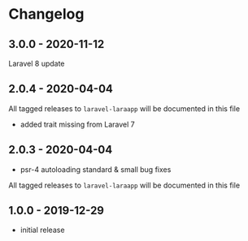 # Changelog

## 3.0.0 - 2020-11-12

Laravel 8 update

## 2.0.4 - 2020-04-04

All tagged releases to `laravel-laraapp` will be documented in this file

- added trait missing from Laravel 7

## 2.0.3 - 2020-04-04

- psr-4 autoloading standard & small bug fixes

All tagged releases to `laravel-laraapp` will be documented in this file

## 1.0.0 - 2019-12-29

- initial release
